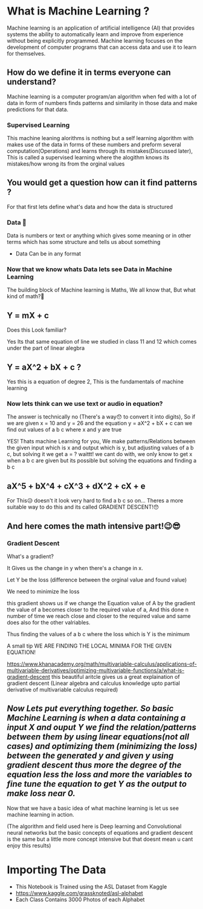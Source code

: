 # **What is Machine Learning ?**
Machine learning is an application of artificial intelligence (AI) that provides systems the ability to automatically learn and improve from experience without being explicitly programmed. Machine learning focuses on the development of computer programs that can access data and use it to learn for themselves.
## How do we define it in terms everyone can understand?
Machine learning is a computer program/an algorithm when fed with a lot of data in form of numbers finds patterns and similarity in those data and make predictions for that data.
### Supervised Learning
This machine leaning alorithms is nothing but a self learning algorithm with makes use of the data in forms of these numbers and preform several computation(Operations) and learns through its mistakes(Discussed later), This is called a supervised learning where the alogithm knows its mistakes/how wrong its from the orginal values

## You would get a question how can it find patterns ?
For that first lets define what's data and how the data is structured
### Data 🤔
Data is numbers or text or anything which gives some meaning or in other terms which has some structure and tells us about something
* Data Can be in any format

### Now that we know whats Data lets see Data in Machine Learning

The building block of Machine learning is Maths, We all know that, But what kind of math?🤔

## Y = mX + c

Does this Look familiar?

Yes Its that same equation of line we studied in class 11 and 12 which comes under the part of linear alegbra

## Y = aX^2 + bX + c ?

Yes this is a equation of degree 2, This is the fundamentals of machine learning

### Now lets think can we use text or audio in equation?

The answer is technically no (There's a way😯 to convert it into digits), So if we are given x = 10 and y = 26 and the equation y = aX^2 + bX + c can we find out values of a b c where x and y are true

YES! Thats machine Learning for you, We make patterns/Relations between the given input which is x and output which is y, but adjusting values of a b c, but solving it we get a = ? waittt! we cant do with, we only know to get x when a b c are given but its possible but solving the equations and finding a b c

## aX^5 + bX^4 + cX^3 + dX^2 + cX + e 

For This😥 doesn't it look very hard to find a b c so on... Theres a more suitable way to do this and its called GRADIENT DESCENT!😯

## And here comes the math intensive part!😉😎

### Gradient Descent

What's a gradient?

It Gives us the change in y when there's a change in x. 

Let Y be the loss (difference between the orginal value and found value)

We need to minimize lhe loss

this gradient shows us if we change the Equation value of A by the gradient the value of a becomes closer to the required value of a, And this done n number of time we reach close and closer to the required value and same does also for the other valriables.

Thus finding the values of a b c where the loss which is Y is the minimum

A small tip WE ARE FINDING THE LOCAL MINIMA FOR THE GIVEN EQUATION!

https://www.khanacademy.org/math/multivariable-calculus/applications-of-multivariable-derivatives/optimizing-multivariable-functions/a/what-is-gradient-descent this beautiful aritcle gives us a great explaination of gradient descent (Linear algebra and calculus knowledge upto partial derivative of multivariable calculus required)

## *Now Lets put everything together. So basic Machine Learning is when a data containing a input X and ouput Y we find the relation/patterns between them by using linear equations(not all cases) and optimizing them (minimizing the loss) between the generated y and given y using gradient descent thus more the degree of the equation less the loss and more the variables to fine tune the equation to get Y as the output to make loss near 0.*

Now that we have a basic idea of what machine learning is let us see machine learning in action.

(The algorithm and field used here is Deep learning and Convolutional neural networks but the basic concepts of equations and gradient descent is the same but a little more concept intensive but that doesnt mean u cant enjoy this results)

# Importing The Data

*   This Notebook is Trained using the ASL Dataset from Kaggle
*   https://www.kaggle.com/grassknoted/asl-alphabet
*   Each Class Contains 3000 Photos of each Alphabet